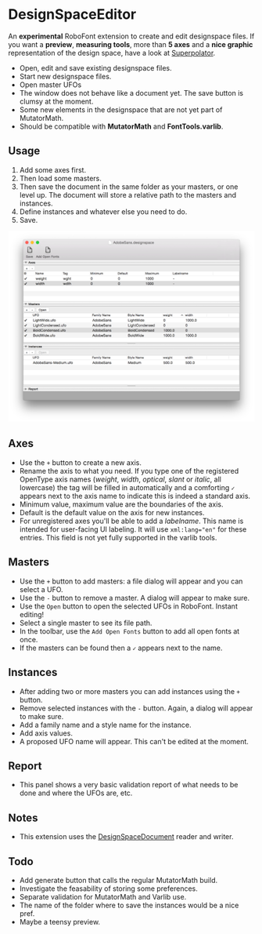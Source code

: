 # DesignSpaceEditor

An **experimental** RoboFont extension to create and edit designspace files. If you want a **preview**, **measuring tools**, more than **5 axes** and a **nice graphic** representation of the design space, have a look at [Superpolator](http://new.superpolator.com/home/order/).

* Open, edit and save existing designspace files.
* Start new designspace files.
* Open master UFOs
* The window does not behave like a document yet. The save button is clumsy at the moment.
* Some new elements in the designspace that are not yet part of MutatorMath.
* Should be compatible with **MutatorMath** and **FontTools.varlib**.

## Usage
1. Add some axes first. 
2. Then load some masters.
3. Then save the document in the same folder as your masters, or one level up. The document will store a relative path to the masters and instances.
4. Define instances and whatever else you need to do.
5. Save. 

![Screenshot](screen.png)

## Axes
* Use the `+` button to create a new axis.
* Rename the axis to what you need. If you type one of the registered OpenType axis names (*weight*, *width*, *optical*, *slant* or *italic*, all lowercase) the tag will be filled in automatically and a comforting `✓` appears next to the axis name to indicate this is indeed a standard axis.
* Minimum value, maximum value are the boundaries of the axis.
* Default is the default value on the axis for new instances.
* For unregistered axes you'll be able to add a *labelname*. This name is intended for user-facing UI labeling. It will use `xml:lang="en"` for these entries. This field is not yet fully supported in the varlib tools.

## Masters
* Use the `+` button to add masters: a file dialog will appear and you can select a UFO.
* Use the `-` button to remove a master. A dialog will appear to make sure.
* Use the `Open` button to open the selected UFOs in RoboFont. Instant editing!
* Select a single master to see its file path.
* In the toolbar, use the `Add Open Fonts` button to add all open fonts at once. 
* If the masters can be found then a `✓` appears next to the name.

## Instances
* After adding two or more masters you can add instances using the `+` button.
* Remove selected instances with the `-` button. Again, a dialog will appear to make sure.
* Add a family name and a style name for the instance.
* Add axis values.
* A proposed UFO name will appear. This can't be edited at the moment.

## Report
* This panel shows a very basic validation report of what needs to be done and where the UFOs are, etc.

## Notes
* This extension uses the [DesignSpaceDocument](https://github.com/LettError/designSpaceDocument) reader and writer.

## Todo
* Add generate button that calls the regular MutatorMath build. 
* Investigate the feasability of storing some preferences.
* Separate validation for MutatorMath and Varlib use.
* The name of the folder where to save the instances would be a nice pref.
* Maybe a teensy preview.